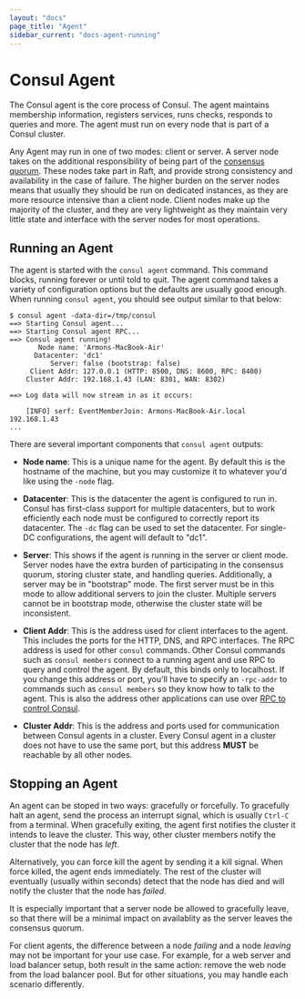 ```yaml
---
layout: "docs"
page_title: "Agent"
sidebar_current: "docs-agent-running"
---
```


# Consul Agent

The Consul agent is the core process of Consul. The agent maintains membership
information, registers services, runs checks, responds to queries
and more. The agent must run on every node that is part of a Consul cluster.

Any Agent may run in one of two modes: client or server. A server
node takes on the additional responsibility of being part of the [consensus quorum](#).
These nodes take part in Raft, and provide strong consistency and availability in
the case of failure. The higher burden on the server nodes means that usually they
should be run on dedicated instances, as they are more resource intensive than a client
node. Client nodes make up the majority of the cluster, and they are very lightweight
as they maintain very little state and interface with the server nodes for most operations.

## Running an Agent

The agent is started with the `consul agent` command. This command blocks,
running forever or until told to quit. The agent command takes a variety
of configuration options but the defaults are usually good enough. When
running `consul agent`, you should see output similar to that below:

```
$ consul agent -data-dir=/tmp/consul
==> Starting Consul agent...
==> Starting Consul agent RPC...
==> Consul agent running!
       Node name: 'Armons-MacBook-Air'
      Datacenter: 'dc1'
          Server: false (bootstrap: false)
     Client Addr: 127.0.0.1 (HTTP: 8500, DNS: 8600, RPC: 8400)
    Cluster Addr: 192.168.1.43 (LAN: 8301, WAN: 8302)

==> Log data will now stream in as it occurs:

    [INFO] serf: EventMemberJoin: Armons-MacBook-Air.local 192.168.1.43
...
```

There are several important components that `consul agent` outputs:

* **Node name**: This is a unique name for the agent. By default this
  is the hostname of the machine, but you may customize it to whatever
  you'd like using the `-node` flag.

* **Datacenter**: This is the datacenter the agent is configured to run
 in. Consul has first-class support for multiple datacenters, but to work efficiently
 each node must be configured to correctly report its datacenter. The `-dc` flag
 can be used to set the datacenter. For single-DC configurations, the agent
 will default to "dc1".

* **Server**: This shows if the agent is running in the server or client mode.
  Server nodes have the extra burden of participating in the consensus quorum,
  storing cluster state, and handling queries. Additionally, a server may be
  in "bootstrap" mode. The first server must be in this mode to allow additional
  servers to join the cluster. Multiple servers cannot be in bootstrap mode,
  otherwise the cluster state will be inconsistent.

* **Client Addr**: This is the address used for client interfaces to the agent.
  This includes the ports for the HTTP, DNS, and RPC interfaces. The RPC
  address is used for other `consul` commands. Other Consul commands such
  as `consul members` connect to a running agent and use RPC to query and
  control the agent. By default, this binds only to localhost. If you
  change this address or port, you'll have to specify an `-rpc-addr` to commands
  such as `consul members` so they know how to talk to the agent. This is also
  the address other applications can use over [RPC to control Consul](/docs/agent/rpc.html).

* **Cluster Addr**: This is the address and ports used for communication between
  Consul agents in a cluster. Every Consul agent in a cluster does not have to
  use the same port, but this address **MUST** be reachable by all other nodes.

## Stopping an Agent

An agent can be stoped in two ways: gracefully or forcefully. To gracefully
halt an agent, send the process an interrupt signal, which is usually
`Ctrl-C` from a terminal. When gracefully exiting, the agent first notifies
the cluster it intends to leave the cluster. This way, other cluster members
notify the cluster that the node has _left_.

Alternatively, you can force kill the agent by sending it a kill signal.
When force killed, the agent ends immediately. The rest of the cluster will
eventually (usually within seconds) detect that the node has died and will
notify the cluster that the node has _failed_.

It is especially important that a server node be allowed to gracefully leave,
so that there will be a minimal impact on availablity as the server leaves
the consensus quorum.

For client agents, the difference between a node _failing_ and a node _leaving_
may not be important for your use case. For example, for a web server and load
balancer setup, both result in the same action: remove the web node
from the load balancer pool. But for other situations, you may handle
each scenario differently.

